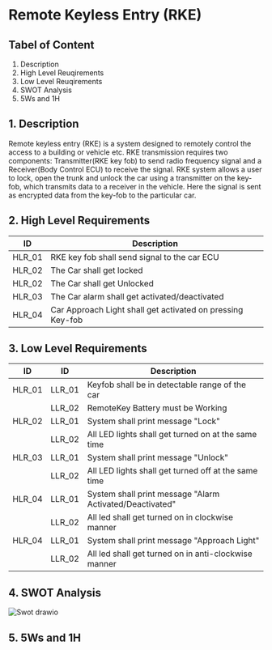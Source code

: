 # Remote Keyless Entry (RKE)

## Tabel of Content
  1. Description
  2. High Level Reuqirements
  3. Low Level Reuqirements
  4. SWOT Analysis
  5. 5Ws and 1H
  
## 1. Description

Remote keyless entry (RKE) is a system designed to remotely control the access to a building or vehicle etc. RKE transmission requires two components: Transmitter(RKE key fob) to send radio frequency signal and a Receiver(Body Control ECU) to receive the signal. RKE system allows a user to lock, open the trunk and unlock the car using a transmitter on the key-fob, which transmits data to a receiver in the vehicle. Here the signal is sent as encrypted data from the key-fob to the particular car.

## 2. High Level Requirements
|ID|Description|
|------|------|
|HLR_01|RKE key fob shall send signal to the car ECU |
|HLR_02|The Car shall get locked |
|HLR_02|The Car shall get Unlocked |
|HLR_03|The Car alarm shall get activated/deactivated |
|HLR_04|Car Approach Light shall get activated on pressing Key-fob |

## 3. Low Level Requirements
|ID|ID|Description|
|------|------|------|
|HLR_01|LLR_01|Keyfob shall be in detectable range of the car|
||LLR_02|RemoteKey Battery must be Working |
|HLR_02|LLR_01|System shall print message "Lock" |       
||LLR_02|All LED lights shall get turned on at the same time|
|HLR_03|LLR_01|System shall print message "Unlock"|              
||LLR_02|All LED lights shall get turned off at the same time|
|HLR_04|LLR_01|System shall print message "Alarm Activated/Deactivated"|              
||LLR_02|All led shall get turned on in clockwise manner|
|HLR_04|LLR_01|System shall print message "Approach Light"|              
||LLR_02|All led shall get turned on in anti-clockwise manner|

## 4. SWOT Analysis

![Swot drawio](https://user-images.githubusercontent.com/98897973/157901474-c4081d54-c116-48b1-ae5c-fe8af0500f3f.png)

## 5. 5Ws and 1H








